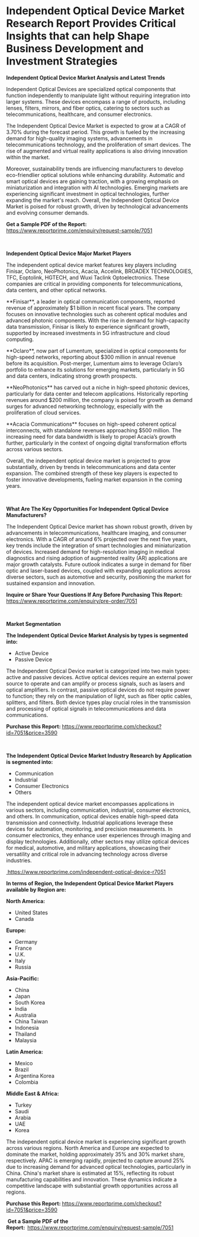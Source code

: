 <p><h1>Independent Optical Device Market Research Report Provides Critical Insights that can help Shape Business Development and Investment Strategies</h1></p><p><strong>Independent Optical Device Market Analysis and Latest Trends</strong></p>
<p><p>Independent Optical Devices are specialized optical components that function independently to manipulate light without requiring integration into larger systems. These devices encompass a range of products, including lenses, filters, mirrors, and fiber optics, catering to sectors such as telecommunications, healthcare, and consumer electronics. </p><p>The Independent Optical Device Market is expected to grow at a CAGR of 3.70% during the forecast period. This growth is fueled by the increasing demand for high-quality imaging systems, advancements in telecommunications technology, and the proliferation of smart devices. The rise of augmented and virtual reality applications is also driving innovation within the market.</p><p>Moreover, sustainability trends are influencing manufacturers to develop eco-friendlier optical solutions while enhancing durability. Automatic and smart optical devices are gaining traction, with a growing emphasis on miniaturization and integration with AI technologies. Emerging markets are experiencing significant investment in optical technologies, further expanding the market's reach. Overall, the Independent Optical Device Market is poised for robust growth, driven by technological advancements and evolving consumer demands.</p></p>
<p><strong>Get a Sample PDF of the Report:&nbsp;</strong> <a href="https://www.reportprime.com/enquiry/request-sample/7051?utm_campaign=4427&utm_medium=2&utm_source=Github&utm_content=ia&utm_term=17052025&utm_id=independent-optical-device">https://www.reportprime.com/enquiry/request-sample/7051</a></p>
<p>&nbsp;</p>
<p><strong>Independent Optical Device Major Market Players</strong></p>
<p><p>The independent optical device market features key players including Finisar, Oclaro, NeoPhotonics, Acacia, Accelink, BROADEX TECHNOLOGIES, TFC, Eoptolink, HGTECH, and Wuxi Taclink Optoelectronics. These companies are critical in providing components for telecommunications, data centers, and other optical networks.</p><p>**Finisar**, a leader in optical communication components, reported revenue of approximately $1 billion in recent fiscal years. The company focuses on innovative technologies such as coherent optical modules and advanced photonic components. With the rise in demand for high-capacity data transmission, Finisar is likely to experience significant growth, supported by increased investments in 5G infrastructure and cloud computing.</p><p>**Oclaro**, now part of Lumentum, specialized in optical components for high-speed networks, reporting about $300 million in annual revenue before its acquisition. Post-merger, Lumentum aims to leverage Oclaro’s portfolio to enhance its solutions for emerging markets, particularly in 5G and data centers, indicating strong growth prospects.</p><p>**NeoPhotonics** has carved out a niche in high-speed photonic devices, particularly for data center and telecom applications. Historically reporting revenues around $200 million, the company is poised for growth as demand surges for advanced networking technology, especially with the proliferation of cloud services.</p><p>**Acacia Communications** focuses on high-speed coherent optical interconnects, with standalone revenues approaching $500 million. The increasing need for data bandwidth is likely to propel Acacia’s growth further, particularly in the context of ongoing digital transformation efforts across various sectors.</p><p>Overall, the independent optical device market is projected to grow substantially, driven by trends in telecommunications and data center expansion. The combined strength of these key players is expected to foster innovative developments, fueling market expansion in the coming years.</p></p>
<p>&nbsp;</p>
<p><strong>What Are The Key Opportunities For Independent Optical Device Manufacturers?</strong></p>
<p><p>The Independent Optical Device market has shown robust growth, driven by advancements in telecommunications, healthcare imaging, and consumer electronics. With a CAGR of around 6% projected over the next five years, key trends include the integration of smart technologies and miniaturization of devices. Increased demand for high-resolution imaging in medical diagnostics and rising adoption of augmented reality (AR) applications are major growth catalysts. Future outlook indicates a surge in demand for fiber optic and laser-based devices, coupled with expanding applications across diverse sectors, such as automotive and security, positioning the market for sustained expansion and innovation.</p></p>
<p><strong>Inquire or Share Your Questions If Any Before Purchasing This Report:</strong> <a href="https://www.reportprime.com/enquiry/pre-order/7051?utm_campaign=4427&utm_medium=2&utm_source=Github&utm_content=ia&utm_term=17052025&utm_id=independent-optical-device">https://www.reportprime.com/enquiry/pre-order/7051</a></p>
<p>&nbsp;</p>
<p><strong>Market Segmentation</strong></p>
<p><strong>The Independent Optical Device Market Analysis by types is segmented into:</strong></p>
<p><ul><li>Active Device</li><li>Passive Device</li></ul></p>
<p><p>The Independent Optical Device market is categorized into two main types: active and passive devices. Active optical devices require an external power source to operate and can amplify or process signals, such as lasers and optical amplifiers. In contrast, passive optical devices do not require power to function; they rely on the manipulation of light, such as fiber optic cables, splitters, and filters. Both device types play crucial roles in the transmission and processing of optical signals in telecommunications and data communications.</p></p>
<p><strong>Purchase this Report:&nbsp;</strong><a href="https://www.reportprime.com/checkout?id=7051&price=3590&utm_campaign=4427&utm_medium=2&utm_source=Github&utm_content=ia&utm_term=17052025&utm_id=independent-optical-device">https://www.reportprime.com/checkout?id=7051&price=3590</a></p>
<p>&nbsp;</p>
<p><strong>The Independent Optical Device Market Industry Research by Application is segmented into:</strong></p>
<p><ul><li>Communication</li><li>Industrial</li><li>Consumer Electronics</li><li>Others</li></ul></p>
<p><p>The independent optical device market encompasses applications in various sectors, including communication, industrial, consumer electronics, and others. In communication, optical devices enable high-speed data transmission and connectivity. Industrial applications leverage these devices for automation, monitoring, and precision measurements. In consumer electronics, they enhance user experiences through imaging and display technologies. Additionally, other sectors may utilize optical devices for medical, automotive, and military applications, showcasing their versatility and critical role in advancing technology across diverse industries.</p></p>
<p><a href="https://www.reportprime.com/independent-optical-device-r7051?utm_campaign=4427&utm_medium=2&utm_source=Github&utm_content=ia&utm_term=17052025&utm_id=independent-optical-device">&nbsp;https://www.reportprime.com/independent-optical-device-r7051</a></p>
<p><strong>In terms of Region, the Independent Optical Device Market Players available by Region are:</strong></p>
<p>
    <p> <strong> North America: </strong>
        <ul>
            <li>United States</li>
            <li>Canada</li>
        </ul>
        </p> 
    <p> <strong> Europe: </strong>
        <ul>
            <li>Germany</li>
            <li>France</li>
            <li>U.K.</li>
            <li>Italy</li>
            <li>Russia</li>
        </ul>
        </p> 
    <p> <strong> Asia-Pacific: </strong>
        <ul>
            <li>China</li>
            <li>Japan</li>
            <li>South Korea</li>
            <li>India</li>
            <li>Australia</li>
            <li>China Taiwan</li>
            <li>Indonesia</li>
            <li>Thailand</li>
            <li>Malaysia</li>
        </ul>
        </p> 
    <p> <strong> Latin America: </strong>
        <ul>
            <li>Mexico</li>
            <li>Brazil</li>
            <li>Argentina Korea</li>
            <li>Colombia</li>
        </ul>
        </p> 
    <p> <strong> Middle East & Africa: </strong>
        <ul>
            <li>Turkey</li>
            <li>Saudi</li>
            <li>Arabia</li>
            <li>UAE</li>
            <li>Korea</li>
        </ul>
    </p>
    </p>
<p><p>The independent optical device market is experiencing significant growth across various regions. North America and Europe are expected to dominate the market, holding approximately 35% and 30% market share, respectively. APAC is emerging rapidly, projected to capture around 25% due to increasing demand for advanced optical technologies, particularly in China. China's market share is estimated at 15%, reflecting its robust manufacturing capabilities and innovation. These dynamics indicate a competitive landscape with substantial growth opportunities across all regions.</p></p>
<p><strong>Purchase this Report: </strong><a href="https://www.reportprime.com/checkout?id=7051&price=3590&utm_campaign=4427&utm_medium=2&utm_source=Github&utm_content=ia&utm_term=17052025&utm_id=independent-optical-device">https://www.reportprime.com/checkout?id=7051&price=3590</a></p>
<p>&nbsp;<strong>Get a Sample PDF of the Report:&nbsp;&nbsp;</strong><a href="https://www.reportprime.com/enquiry/request-sample/7051?utm_campaign=4427&utm_medium=2&utm_source=Github&utm_content=ia&utm_term=17052025&utm_id=independent-optical-device">https://www.reportprime.com/enquiry/request-sample/7051</a></p>
<p><strong></strong></p>
<p><p></p><p></p><p></p></p>